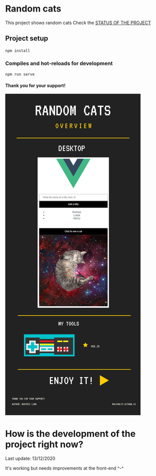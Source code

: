 # Random cats
This project shows random cats
Check the [STATUS OF THE PROJECT](#How-is-the-development-of-the-project-right-now?)

## Project setup
```
npm install
```

### Compiles and hot-reloads for development
```
npm run serve
```

#### Thank you for your support!

<img src="src/assets/overview.png" />


# How is the development of the project right now?
Last update: 13/12/2020

It's working but needs improvements at the front-end ^-^